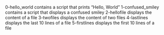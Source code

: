 0-hello_world contains a script that prints “Hello, World”
1-confused_smiley contains a script that displays a confused smiley 
2-hellofile displays the content of a file
3-twofiles displays the content of two files
4-lastlines displays the last 10 lines of a file
5-firstlines displays the first 10 lines of a file 
